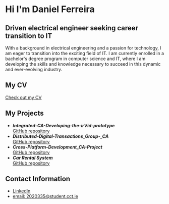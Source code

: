 <div>
  <h1>Hi I'm Daniel Ferreira</h1>
  <h2>Driven electrical engineer seeking career transition to IT</h2>
  <p>With a background in electrical engineering and a passion for technology, I am eager to transition into the exciting field of IT. I am currently enrolled in a bachelor's degree program in computer science and IT, where I am developing the skills and knowledge necessary to succeed in this dynamic and ever-evolving industry.</p>

  <h2>My CV</h2>
  <a href="https://github.com/Daniel-f-ferreira/daniel-cv">Check out my CV</a>

  <h2>My Projects</h2>
  <ul>
  <li><b><i>Integrated-CA-Developing-the-irVid-prototype</i></b><br>
      <a href="https://github.com/Daniel-f-ferreira/Integrated-CA-Developing-the-irVid-prototype">GitHub repository</a>
  </li>
  <li><b><i>Distributed-Digital-Transactions_Group-_CA</i></b><br>
      <a href="https://github.com/Daniel-f-ferreira/Distributed-Digital-Transactions_Group-_CA">GitHub repository</a>
  </li>
  <li><b><i>Cross-Platform-Development_CA-Project</i></b><br>
      <a href="https://github.com/Daniel-f-ferreira/Cross-Platform-Development_CA-Project">GitHub repository</a>
  </li>
  <li><b><i>Car Rental System</i></b><br>
      <a href="https://github.com/Daniel-f-ferreira/Car-Rental-System">GitHub repository</a>
  </li>
  </ul>

  <h2>Contact Information</h2>
  <ul>
  <li><a href="https://www.linkedin.com/in/daniel-ferreira-945a0417">LinkedIn</a></li>
  <li><a href="mailto:2020335@student.cct.ie">email: 2020335@student.cct.ie</a></li>
  </ul>
</div>
